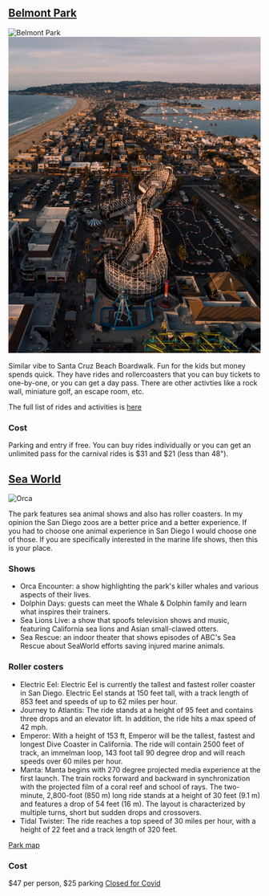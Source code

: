 ## [Belmont Park](https://www.belmontpark.com/)

![Belmont Park](https://www.californiabeaches.com/wp-content/uploads/2016/04/belmont-park-san-diego-belmont-park_54_990x660_201406011604-650x433.jpg)
![Belmont Park from above](../images/IMG_1111.JPG)

Similar vibe to Santa Cruz Beach Boardwalk. Fun for the kids but money spends quick. They have rides and rollercoasters that you can buy tickets to one-by-one, or you can get a day pass. There are other activties like a rock wall, miniature golf, an escape room, etc.

The full list of rides and activities is [here](https://www.belmontpark.com/ride-play/)

### Cost

Parking and entry if free. You can buy rides individually or you can get an unlimited pass for the carnival rides is $31 and $21 (less than 48").

## [Sea World](https://seaworld.com/)

![Orca](https://www.visitcalifornia.com/sites/default/files/styles/welcome_image/public/VC_SeaWorldSanDiego_Supplied_SW5_0771_Final_1280x640.jpg)

The park features sea animal shows and also has roller coasters. In my opinion the San Diego zoos are a better price and a better experience. If you had to choose one animal experience in San Diego I would choose one of those. If you are specifically interested in the marine life shows, then this is your place.

### Shows

* Orca Encounter: a show highlighting the park's killer whales and various aspects of their lives.
* Dolphin Days: guests can meet the Whale & Dolphin family and learn what inspires their trainers.
* Sea Lions Live: a show that spoofs television shows and music, featuring California sea lions and Asian small-clawed otters.
* Sea Rescue: an indoor theater that shows episodes of ABC's Sea Rescue about SeaWorld efforts saving injured marine animals.

### Roller costers

* Electric Eel: Electric Eel is currently the tallest and fastest roller coaster in San Diego. Electric Eel stands at 150 feet tall, with a track length of 853 feet and speeds of up to 62 miles per hour.
* Journey to Atlantis: The ride stands at a height of 95 feet and contains three drops and an elevator lift. In addition, the ride hits a max speed of 42 mph.
* Emperor: With a height of 153 ft, Emperor will be the tallest, fastest and longest Dive Coaster in California. The ride will contain 2500 feet of track, an immelman loop, 143 foot tall 90 degree drop and will reach speeds over 60 miles per hour.
* Manta: Manta begins with 270 degree projected media experience at the first launch. The train rocks forward and backward in synchronization with the projected film of a coral reef and school of rays. The two-minute, 2,800-foot (850 m) long ride stands at a height of 30 feet (9.1 m) and features a drop of 54 feet (16 m). The layout is characterized by multiple turns, short but sudden drops and crossovers.
* Tidal Twister: The ride reaches a top speed of 30 miles per hour, with a height of 22 feet and a track length of 320 feet.

<a href="https://seaworld.scdn3.secure.raxcdn.com/san-diego/-/media/seaworld-san-diego/images/maps/swc_park-map-summer-2019.ashx?version=1_201906045944" target="_blank">Park map</a>

### Cost

$47 per person, $25 parking [Closed for Covid](https://seaworld.com/)